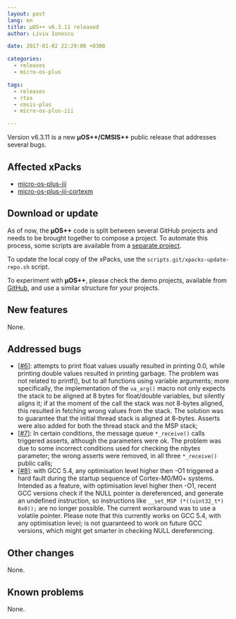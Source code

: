 ```yaml
---
layout: post
lang: en
title: µOS++ v6.3.11 released
author: Liviu Ionescu

date: 2017-01-02 22:29:00 +0300

categories:
  - releases
  - micro-os-plus

tags:
  - releases
  - rtos
  - cmsis-plus
  - micro-os-plus-iii

---
```


Version v6.3.11 is a new **µOS++/CMSIS++** public release that addresses several bugs.

## Affected xPacks

- [micro-os-plus-iii](https://github.com/micro-os-plus/micro-os-plus-iii)
- [micro-os-plus-iii-cortexm](https://github.com/micro-os-plus/micro-os-plus-iii-cortexm)

## Download or update

As of now, the **µOS++** code is split between several GitHub projects and needs to be brought together to compose a project.
To automate this process, some scripts are available from a [separate project](https://github.com/xpacks/scripts).

To update the local copy of the xPacks, use the `scripts.git/xpacks-update-repo.sh` script.

To experiment with **µOS++**, please check the demo projects, available from [GitHub](https://github.com/micro-os-plus/eclipse-demo-projects), and use a similar structure for your projects.


## New features

None.

## Addressed bugs

- [[#6](https://github.com/micro-os-plus/micro-os-plus-iii/issues/6)]: attempts to print float values usually resulted in printing 0.0, while printing double values resulted in printing garbage. The problem was not related to printf(), but to all functions using variable arguments; more specifically, the implementation of the `va_arg()` macro not only expects the stack to be aligned at 8 bytes for float/double variables, but silently aligns it; if at the moment of the call the stack was not 8-bytes aligned, this resulted in fetching wrong values from the stack. The solution was to guarantee that the initial thread stack is aligned at 8-bytes. Asserts were also added for both the thread stack and the MSP stack;
- [[#7](https://github.com/micro-os-plus/micro-os-plus-iii/issues/7)]: In certain conditions, the message queue `*_receive()` calls triggered asserts, although the parameters were ok. The problem was due to some incorrect conditions used for checking the nbytes parameter; the wrong asserts were removed, in all three `*_receive()` public calls;
- [[#8](https://github.com/micro-os-plus/micro-os-plus-iii/issues/8)]: with GCC 5.4, any optimisation level higher then -O1 triggered a hard fault during the startup sequence of Cortex-M0/M0+ systems. Intended as a feature, with optimisation level higher then -O1, recent GCC versions check if the NULL pointer is dereferenced, and generate an undefined instruction, so instructions like `__set_MSP (*((uint32_t*) 0x0));` are no longer possible. The current workaround was to use a volatile pointer. Please note that this currently works on GCC 5.4, with any optimisation level; is not guaranteed to work on future GCC versions, which might get smarter in checking NULL dereferencing.

## Other changes

None.

## Known problems

None.
